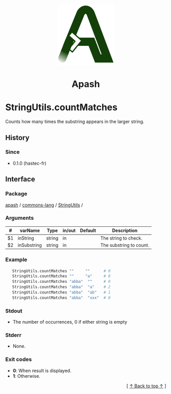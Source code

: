 
<div align='center' id='apash-top'>
  <a href='https://github.com/hastec-fr/apash'>
    <img alt='apash-logo' src='../../../../../../assets/apash-logo.svg'/>
  </a>

  # Apash
</div>


# StringUtils.countMatches
Counts how many times the substring appears in the larger string.

## History
### Since
  * 0.1.0 (hastec-fr)

## Interface
### Package
<!-- apash.packageBegin -->
[apash](../../../apash.md) / [commons-lang](../../commons-lang.md) / [StringUtils](../StringUtils.md) / 
<!-- apash.packageEnd -->

### Arguments
 | #      | varName        | Type          | in/out   | Default    | Description                           |
 |--------|----------------|---------------|----------|------------|---------------------------------------|
 | $1     | inString       | string        | in       |            | The string to check.                  |
 | $2     | inSubstring    | string        | in       |            | The substring to count.               |

### Example
 ```bash
    StringUtils.countMatches ""     ""      # 0
    StringUtils.countMatches ""     "a"     # 0
    StringUtils.countMatches "abba"  ""     # 0
    StringUtils.countMatches "abba"  "a"    # 2
    StringUtils.countMatches "abba"  "ab"   # 1
    StringUtils.countMatches "abba"  "xxx"  # 0
 ```

### Stdout
  * The number of occurrences, 0 if either string is empty
### Stderr
  * None.

### Exit codes
  * **0**: When result is displayed.
  * **1**: Otherwise.

  <div align='right'>[ <a href='#apash-top'>↑ Back to top ↑</a> ]</div>


